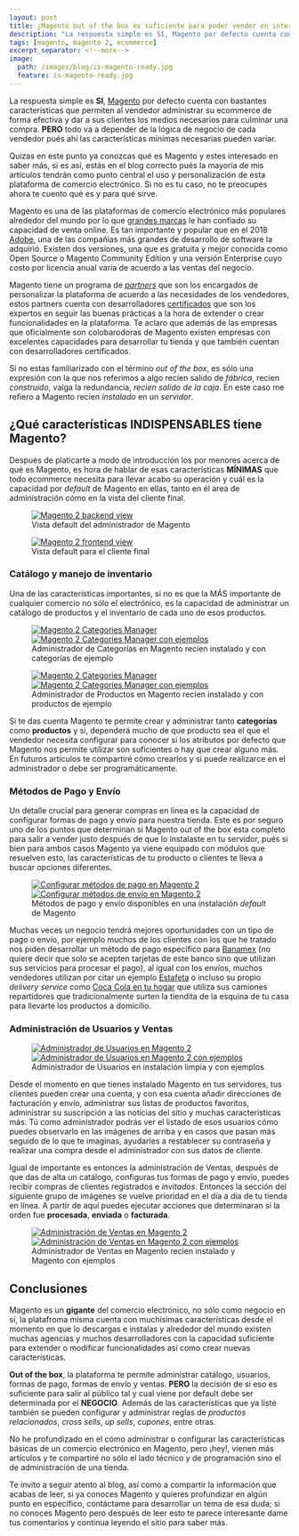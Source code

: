 ```yaml
---
layout: post
title: ¿Magento out of the box es suficiente para poder vender en internet?
description: "La respuesta simple es SI, Magento por defecto cuenta con bastantes características que permiten al vendedor administrar su ecommerce de forma efectiva y dar a sus clientes los medios necesarios para culminar una compra."
tags: [magento, magento 2, ecommerce]
excerpt_separator: <!--more-->
image:
  path: /images/blog/is-magento-ready.jpg
  feature: is-magento-ready.jpg
---
```


La respuesta simple es <strong>SI</strong>, [Magento](https://magento.com/) por defecto cuenta con bastantes características que permiten al vendedor administrar su ecommerce de forma efectiva y dar a sus clientes los medios necesarios para culminar una compra. <strong>PERO</strong> todo va a depender de la lógica de negocio de cada vendedor pués ahí las características mínimas necesarias pueden variar.

<!--more-->

Quizas en este punto ya conozcas qué es Magento y estes interesado en saber más, si es así, estás en el blog correcto pués la mayoría de mis artículos tendrán como punto central el uso y personalización de esta plataforma de comercio electrónico. Si no es tu caso, no te preocupes ahora te cuento qué es y para qué sirve.

Magento es una de las plataformas de comercio electrónico más populares alrededor del mundo por lo que [grandes marcas](https://www.mageworx.com/blog/2012/11/top-10-world-brands-on-magento/) le han confiado su capacidad de venta online. Es tan importante y popular que en el 2018 [Adobe](https://www.adobe.com/), una de las compañías más grandes de desarrollo de software la adquirió. Existen dos versiones, una que es gratuita y mejor conocida como Open Source o Magento Community Edition y una versión Enterprise cuyo costo por licencia anual varia de acuerdo a las ventas del negocio.

Magento tiene un programa de <i>[partners](https://magento.com/partners/choose-solution-partner)</i> que son los encargados de personalizar la plataforma de acuerdo a las necesidades de los vendedores, estos partners cuenta con desarrolladores [certificados](https://u.magento.com/certification/directory) que son los expertos en seguir las buenas prácticas a la hora de extender o crear funcionalidades en la plataforma. Te aclaro que además de las empresas que oficialmente son colobarodoras de Magento existen empresas con excelentes capacidades para desarrollar tu tienda y que también cuentan con desarrolladores certificados.

Si no estas familiarizado con el término <i>out of the box</i>, es sólo una expresión con la que nos referimos a algo recien salido de <i>fábrica</i>, recien <i>construido</i>, valga la redundancia, <i>recien salido de la caja</i>. En este caso me refiero a Magento recien <i>instalado</i> en un <i>servidor</i>.

## ¿Qué características INDISPENSABLES tiene Magento?

Después de platicarte a modo de introducción los por menores acerca de qué es Magento, es hora de hablar de esas características <strong>MÍNIMAS</strong> que todo ecommerce necesita para llevar acabo su operación y cuál es la capacidad por <i>default</i> de Magento en ellas, tanto en él area de administración cómo en la vista del cliente final.

<figure>
	<a href="/images/blog/magento-ootb/backend.png">
		<img src="/images/blog/magento-ootb/backend.png" alt="Magento 2 backend view">
	</a>
	<figcaption>Vista default del administrador de Magento</figcaption>
</figure>
<figure>
	<a href="/images/blog/magento-ootb/frontend.png">
		<img src="/images/blog/magento-ootb/frontend.png" alt="Magento 2 frontend view">
	</a>
	<figcaption>Vista default para el cliente final</figcaption>
</figure>

### Catálogo y manejo de inventario

Una de las características importantes, si no es que la MÁS importante de cualquier comercio no sólo el electrónico, es la capacidad de administrar un catálogo de productos y el inventario de cada uno de esos productos.

<figure class="half">
	<a href="/images/blog/magento-ootb/manage-categories.png">
		<img src="/images/blog/magento-ootb/manage-categories.png" alt="Magento 2 Categories Manager">
	</a>
	<a href="/images/blog/magento-ootb/manage-categories-sample.png">
		<img src="/images/blog/magento-ootb/manage-categories-sample.png" alt="Magento 2 Categories Manager con ejemplos">
	</a>
	<figcaption>Administrador de Categorías en Magento recien instalado y con categorías de ejemplo</figcaption>
</figure>

<figure class="half">
	<a href="/images/blog/magento-ootb/manage-products.png">
		<img src="/images/blog/magento-ootb/manage-products.png" alt="Magento 2 Categories Manager">
	</a>
	<a href="/images/blog/magento-ootb/manage-products-sample.png">
		<img src="/images/blog/magento-ootb/manage-products-sample.png" alt="Magento 2 Categories Manager con ejemplos">
	</a>
	<figcaption>Administrador de Productos en Magento recien instalado y con productos de ejemplo</figcaption>
</figure>

Si te das cuenta Magento te permite crear y administrar tanto <strong>categorías</strong> como <strong>productos</strong> y si, dependerá mucho de que producto sea el que el vendedor necesita configurar para conocer si los atributos por defecto que Magento nos permite utilizar son suficientes o hay que crear alguno más. En futuros artículos te compartiré cómo crearlos y si puede realizarce en el administrador o debe ser programáticamente.

### Métodos de Pago y Envío

Un detalle crucial para generar compras en línea es la capacidad de configurar formas de pago y envío para nuestra tienda. Este es por seguro uno de los puntos que determinan si Magento out of the box esta completo para salir a vender justo después de que lo instalaste en tu servidor, pués si bien para ambos casos Magento ya viene equipado con módulos que resuelven esto, las características de tu producto o clientes te lleva a buscar opciones diferentes.

<figure class="half">
	<a href="/images/blog/magento-ootb/payment-methods.png">
		<img src="/images/blog/magento-ootb/payment-methods.png" alt="Configurar métodos de pago en Magento 2">
	</a>
	<a href="/images/blog/magento-ootb/shipping-methods.png">
		<img src="/images/blog/magento-ootb/shipping-methods.png" alt="Configurar métodos de envío en Magento 2">
	</a>
	<figcaption>Métodos de pago y envío disponibles en una instalación <i>default</i> de Magento</figcaption>
</figure>

Muchas veces un negocio tendrá mejores oportunidades con un tipo de pago o envío, por ejemplo muchos de los clientes con los que he tratado nos piden desarrollar un método de pago específico para [Banamex](https://www.banamex.com/) (no quiere decir que solo se acepten tarjetas de este banco sino que utilizan sus servicios para procesar el pago), al igual con los envíos, muchos vendedores utilizan por citar un ejemplo [Estafeta](https://www.estafeta.com/) o incluso su propio <i>delivery service</i> como [Coca Cola en tu hogar](https://www.coca-colaentuhogar.com/) que utiliza sus camiones repartidores que tradicionalmente surten la tiendita de la esquina de tu casa para llevarte los productos a domicilio.

### Administración de Usuarios y Ventas

<figure class="half">
	<a href="/images/blog/magento-ootb/customers.png">
		<img src="/images/blog/magento-ootb/customers.png" alt="Administrador de Usuarios en Magento 2">
	</a>
	<a href="/images/blog/magento-ootb/customers-sample.png">
		<img src="/images/blog/magento-ootb/customers-sample.png" alt="Administrador de Usuarios en Magento 2 con ejemplos">
	</a>
	<figcaption>Administrador de Usuarios en instalación limpia y con ejemplos</figcaption>
</figure>

Desde el momento en que tienes instalado Magento en tus servidores, tus clientes pueden crear una cuenta, y con esa cuenta añadir direcciones de facturación y envío, administrar sus listas de productos favoritos, administrar su suscripción a las noticias del sitio y muchas características más. Tú como administrador podrás ver el listado de esos usuarios cómo puedes observarlo en las imágenes de arriba y en casos que pasan más seguido de lo que te imaginas, ayudarles a restablecer su contraseña y realizar una compra desde el administrador con sus datos de cliente.

Igual de importante es entonces la administración de Ventas, después de que das de alta un catálogo, configuras tus formas de pago y envío, puedes recibir compras de clientes registrados e <i>invitados</i>. Entonces la sección del siguiente grupo de imágenes se vuelve prioridad en el día a día de tu tienda en línea. A partir de aquí puedes ejecutar acciones que determinaran si la orden fue <strong>procesada</strong>, <strong>enviada</strong> o <strong>facturada</strong>.

<figure class="half">
	<a href="/images/blog/magento-ootb/sales.png">
		<img src="/images/blog/magento-ootb/sales.png" alt="Administración de Ventas en Magento 2">
	</a>
	<a href="/images/blog/magento-ootb/sales-sample.png">
		<img src="/images/blog/magento-ootb/sales-sample.png" alt="Administración de Ventas en Magento 2 con ejemplos">
	</a>
	<figcaption>Administrador de Ventas en Magento recien instalado y Magento con ejemplos</figcaption>
</figure>

## Conclusiones

Magento es un <strong>gigante</strong> del comercio electrónico, no sólo como negocio en sí, la platafroma misma cuenta con muchisimas características desde el momento en que lo descargas e instalas y alrededor del mundo existen muchas agencias y muchos desarrolladores con la capacidad suficiente para extender o modificar funcionalidades así como crear nuevas características.

<strong>Out of the box</strong>, la plataforma te permite administrar catálogo, usuarios, formas de pago, formas de envío y ventas. <strong>PERO</strong> la decisión de si eso es suficiente para salir al público tal y cual viene por default debe ser determinada por el <strong>NEGOCIO</strong>. Además de las características que ya listé también se pueden configurar y administrar reglas de <i>productos relacionados</i>, <i>cross sells</i>, <i>up sells</i>, <i>cupones</i>, entre otras.

No he profundizado en el cómo administrar o configurar las características básicas de un comercio electrónico en Magento, pero ¡hey!, vienen más artículos y te compartiré no sólo el lado técnico y de programación sino el de administración de una tienda.

Te invito a seguir atento al blog, así como a compartir la información que acabas de leer, si ya conoces Magento y quieres profundizar en algún punto en específico, contáctame para desarrollar un tema de esa duda; si no conoces Magento pero después de leer esto te parece interesante dame tus comentarios y continua leyendo el sitio para saber más.